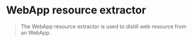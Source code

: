 # WebApp resource extractor

> The WebApp resource extractor is used to distill web resource from an WebApp.


